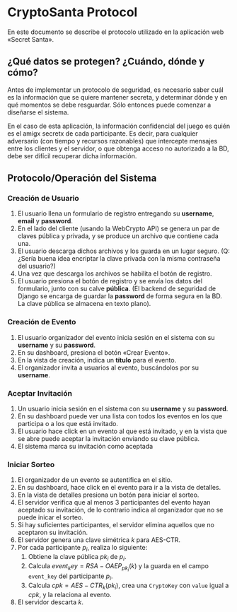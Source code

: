 # CryptoSanta Protocol

En este documento se describe el protocolo utilizado en la aplicación web «Secret Santa».

## ¿Qué datos se protegen? ¿Cuándo, dónde y cómo?

Antes de implementar un protocolo de seguridad, es necesario saber cuál es la información que se quiere mantener secreta, y determinar dónde y en qué momentos se debe resguardar. Sólo entonces puede comenzar a diseñarse el sistema.

En el caso de esta aplicación, la información confidencial del juego es quién es el amigx secretx de cada participante. Es decir, para cualquier adversario (con tiempo y recursos razonables) que intercepte mensajes entre los clientes y el servidor, o que obtenga acceso no autorizado a la BD, debe ser difícil recuperar dicha información.


## Protocolo/Operación del Sistema

### Creación de Usuario

1. El usuario llena un formulario de registro entregando su **username**, **email** y **password**.
2. En el lado del cliente (usando la WebCrypto API) se genera un par de claves pública y privada, y se produce un archivo que contiene cada una.
3. El usuario descarga dichos archivos y los guarda en un lugar seguro. (Q: ¿Sería buena idea encriptar la clave privada con la misma contraseña del usuario?)
4. Una vez que descarga los archivos se habilita el botón de registro.
5. El usuario presiona el botón de registro y se envía los datos del formulario, junto con su calve **pública**. (El backend de seguridad de Django se encarga de guardar la **password** de forma segura en la BD. La clave pública se almacena en texto plano).

### Creación de Evento

1. El usuario organizador del evento inicia sesión en el sistema con su **username** y su **password**.
2. En su dashboard, presiona el botón «Crear Evento».
3. En la vista de creación, indica un **título** para el evento.
4. El organizador invita a usuarios al evento, buscándolos por su **username**.

### Aceptar Invitación

1. Un usuario inicia sesión en el sistema con su **username** y su **password**.
2. En su dashboard puede ver una lista con todos los eventos en los que participa o a los que está invitado.
3. El usuario hace click en un evento al que está invitado, y en la vista que se abre puede aceptar la invitación enviando su clave pública.
4. El sistema marca su invitación como aceptada

### Iniciar Sorteo

1. El organizador de un evento se autentifica en el sitio.
2. En su dashboard, hace click en el evento para ir a la vista de detalles.
3. En la vista de detalles presiona un botón para iniciar el sorteo.
4. El servidor verifica que al menos 3 participantes del evento hayan aceptado su invitación, de lo contrario indica al organizador que no se puede inicar el sorteo.
5. Si hay suficientes participantes, el servidor elimina aquellos que no aceptaron su invitación.
6. El servidor genera una clave simétrica $k$ para AES-CTR.
7. Por cada participante $p_i$, realiza lo siguiente:
    1. Obtiene la clave pública $pk_i$ de $p_i$.
    2. Calcula $event_key=RSA-OAEP_{pk_i}(k)$ y la guarda en el campo `event_key` del participante $p_i$.
    3. Calcula $cpk=AES-CTR_{k}(pk_i)$, crea una `CryptoKey` con `value` igual a $cpk$, y la relaciona al evento.
8. El servidor descarta $k$.

